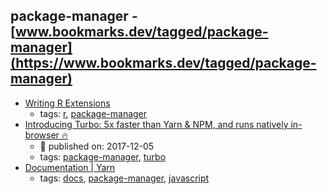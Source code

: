 package-manager - [www.bookmarks.dev/tagged/package-manager](https://www.bookmarks.dev/tagged/package-manager)
---
* [Writing R Extensions](https://cran.r-project.org/doc/manuals/r-release/R-exts.html)
    * tags: [r](../tags/r.md), [package-manager](../tags/package-manager.md)
* [Introducing Turbo: 5x faster than Yarn & NPM, and runs natively in-browser 🔥](https://medium.com/@ericsimons/introducing-turbo-5x-faster-than-yarn-npm-and-runs-natively-in-browser-cc2c39715403)
    * :calendar: published on: 2017-12-05
    * tags: [package-manager](../tags/package-manager.md), [turbo](../tags/turbo.md)
* [Documentation | Yarn](https://yarnpkg.com/en/docs)
    * tags: [docs](../tags/docs.md), [package-manager](../tags/package-manager.md), [javascript](../tags/javascript.md)
